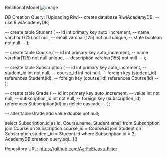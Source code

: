 Relational Model  ![image](https://github.com/user-attachments/assets/e668384b-e78b-42a0-afac-946b0aafc544)

DB Creation Query: [Uploading Riwi-- create database RiwiAcademyDB;
-- use RiwiAcademyDB;

-- create table Student (
-- 	id int primary key auto_increment,
--     name varchar (125) not null,
--     email varchar(125) not null unique,
--     state boolean not null
-- );

-- create table Course (
-- 	id int primary key auto_increment,
-- 	name varchar(125) not null unique,
--     description varchar(155) not null
-- );

-- create table Subscription (
-- 	id int primary key auto_increment,
--     student_id int not null,
--     course_id int not null,
--     foreign key (student_id) references Student(id),
--     foreign key (course_id) references Course(id)
-- );

-- create table Grade (
-- 	id int primary key auto_increment,
--     value int not null,
--     subscription_id int not null,
--     foreign key (subscription_id) references Subscription(id) on delete cascade
-- );

-- alter table Grade add value double not null;

select Subscription.id as id, Course.name, Student.email from Subscription join Course on Subscription.course_id = Course.id join Student on Subscription.student_id = Student.id  where Subscription.id = 2;
AcademyDB creation query.sql…]()

Repository URL: https://github.com/AarFeE/Java-Filter
